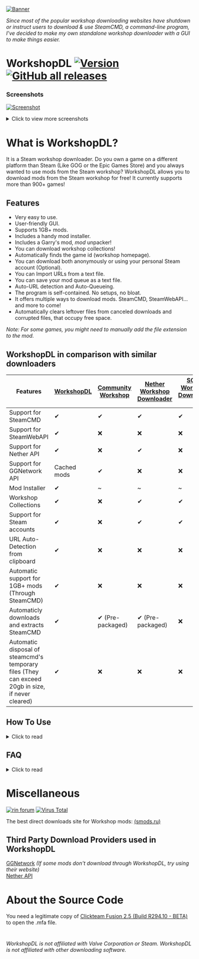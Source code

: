[![Banner](https://raw.githubusercontent.com/VovoloGames/WorkshopDL/main/screenshots/banner_opaque_red.png)](https://github.com/VovoloGames/WorkshopDL)

<em>Since most of the popular workshop downloading websites have shutdown or instruct users to download & use SteamCMD, a command-line program,
I've decided to make my own standalone workshop downloader with a GUI to make things easier.</em>
# WorkshopDL [![Version](https://img.shields.io/github/v/tag/VovoloGames/WorkshopDL?label=version&style=flat-square&color=black)](https://github.com/VovoloGames/WorkshopDL/releases) [![GitHub all releases](https://img.shields.io/github/downloads/VovoloGames/WorkshopDL/total?style=flat-square)](https://github.com/VovoloGames/WorkshopDL/releases)

### Screenshots
[![Screenshot](https://raw.githubusercontent.com/VovoloGames/WorkshopDL/main/screenshots/screenshot1.png)](https://github.com/VovoloGames/WorkshopDL/releases)
<details closed>
<summary>Click to view more screenshots</summary>
<br>

[![Screenshot](https://raw.githubusercontent.com/VovoloGames/WorkshopDL/main/screenshots/screenshot2.png)](https://github.com/VovoloGames/WorkshopDL/releases)

[![Screenshot](https://raw.githubusercontent.com/VovoloGames/WorkshopDL/main/screenshots/screenshot3.png)](https://github.com/VovoloGames/WorkshopDL/releases)
</details>

# What is WorkshopDL?
It is a Steam workshop downloader. Do you own a game on a different platform than Steam (Like GOG or the Epic Games Store) and you always wanted to use mods from the Steam workshop? WorkshopDL allows you to download mods from the Steam workshop for free! It currently supports more than 900+ games!

## Features
- Very easy to use.
- User-friendly GUI.
- Supports 1GB+ mods.
- Includes a handy mod installer.
- Includes a Garry's mod, <em>mod</em> unpacker!
- You can download workshop collections!
- Automatically finds the game id (workshop homepage).
- You can download both anonymously or using your personal Steam account (Optional).
- You can Import URLs from a text file.
- You can save your mod queue as a text file.
- Auto-URL detection and Auto-Queueing.
- The program is self-contained. No setups, no bloat.
- It offers multiple ways to download mods. SteamCMD, SteamWebAPI... and more to come!
- Automatically clears leftover files from canceled downloads and corrupted files, that occupy free space.

<em>Note: For some games, you might need to manually add the file extension to the mod.</em>

## WorkshopDL in comparison with similar downloaders
| Features  |  [WorkshopDL](https://github.com/VovoloGames/WorkshopDL) |  [Community Workshop](https://github.com/CommunityWorkshop/CommunityWorkshopDownloader) |  [Nether Workshop Downloader](https://github.com/NethercraftMC5608/NetherWorkshopDownloader) |  [SCMD Workshop Downloader 2](https://github.com/BerdyAlexei/SCMD-Workshop-Downloader-2) |
| ------------- | ------------- | ------------- | ------------- | ------------- |
| Support for SteamCMD | ✔  | ✔  | ✔  | ✔  | 
| Support for SteamWebAPI  | ✔  | ❌  | ❌  | ❌ | 
| Support for Nether API  | ✔  | ❌  | ✔  | ❌ | 
| Support for GGNetwork API  | Cached mods  | ✔  | ❌  | ❌ | 
| Mod Installer | ✔  | ~  | ~  | ~ | 
| Workshop Collections | ✔  | ❌  | ✔  | ✔ | 
| Support for Steam accounts | ✔  | ❌  | ✔  | ✔ | 
| URL Auto-Detection from clipboard | ✔  | ❌  | ❌  | ❌ | 
| Automatic support for 1GB+ mods (Through SteamCMD) | ✔  | ❌  | ❌  | ❌ | 
| Automaticly downloads and extracts SteamCMD | ✔  | ✔ (Pre-packaged)  | ✔ (Pre-packaged)  | ❌ | 
| Automatic disposal of steamcmd's temporary files (They can exceed 20gb in size, if never cleared) | ✔  | ❌  | ❌  | ❌ |

## How To Use
<details closed>
<summary>Click to read</summary>
<br>

`(You can read more information for various issues, inside WorkshopDL by going at "Help>Support".)`

1. Execute "WorkshopDL.exe"
Do *not* open the "steamcmd.exe" located inside the steamcmd folder.

2. At the "Workshop Homepage" box simply copy & paste, inside the box, the game's workshop homepage URL.
For example, here is a workshop homepage https://steamcommunity.com/app/4000/workshop/.

3. At the "Workshop mod URL" box simply copy & paste, inside the box, the URL of the mod you want to download.

4. Click download.
(Note: The first time it might take longer to download cause SteamCMD is downloading some necessary files.
This will *only* happen on your very first launch.)

5. After the download is completed the folder containing the mod will open on a separate window.
6. Installation of mods differs from game to game.

Note 1: Games that aren't listed here https://steamdb.info/sub/17906/apps/ are not guaranteed to work.

Note 2: If a game does not work, try to download the mods using the AppID (Homepage) of it's dedicated server. You can also try downloading with SteamWebAPI. It works with a lot of SteamCMD unsupported games, usually single-player ones.
</details>

## FAQ
<details closed>
<summary>Click to read</summary>
<br>

Q: Why would I need this?  
>  A: If you own a game on a different platform like GOG or the Epic Games store, you can not download mods for the game, as the majority of mods are locked inside Steam's workshop. So instead of buying the game a second time to access the mods, you can simply use WorkshopDL.

Q: How does this work?  
>  A: It pretty much is a GUI that launches Valve's SteamCMD commandline tool with the needed parameters to download the workshop item you want.  
>
>  As of version 1.4.4 and above, it has a lot more complicated features, like workshop collection support, the ability to download mods using the >SteamWebAPI, a download queue... and the list goes on!

Q: Which games are supported by WorkshopDL?  
>  A: Games listed here https://steamdb.info/sub/17906/apps/ will work with no issues.
Other games might work too, but it is not guaranteed.

Q: Is this safe to use?  
>  A: Yes. It is completely safe! It is impossible to get banned for using this tool.
>If you mean virus-wise, it is clean and open-source! Here is a [VirusTotal scan](https://www.virustotal.com/gui/file/0a2b9d8635b6c55223020eb94901d916c76b0acd7ebf47952812f872ad60bdfa) of the latest version.
</details>

# Miscellaneous
[![rin forum](https://img.shields.io/badge/Forum%20Post-cs.rin.ru-darkgray?style=flat-square)](https://cs.rin.ru/forum/viewtopic.php?f=29&t=124583)
[![Virus Total](https://img.shields.io/badge/Virus%20Total%20Scan-v1.9.3%20Clean-brightgreen?style=flat-square)](https://www.virustotal.com/gui/file/0a2b9d8635b6c55223020eb94901d916c76b0acd7ebf47952812f872ad60bdfa)

The best direct downloads site for Workshop mods: [(smods.ru)](https://catalogue.smods.ru/)

## Third Party Download Providers used in WorkshopDL
[GGNetwork](https://ggntw.com/steam) <em>(If some mods don't download through WorkshopDL, try using their website)</em>  
[Nether API](https://github.com/NethercraftMC5608/NetherWorkshopDownloader/wiki/Supported-API-games)

# About the Source Code
You need a legitimate copy of [Clickteam Fusion 2.5 (Build R294.10 - BETA)](https://www.clickteam.com/clickteam-fusion-2-5) to open the .mfa file.

#
###### <em>WorkshopDL is not affiliated with Valve Corporation or Steam. WorkshopDL is not affiliated with other downloading software.</em>
